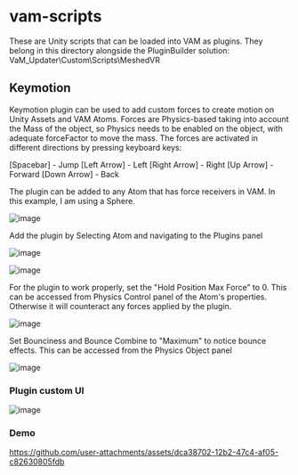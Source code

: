 # vam-scripts

These are Unity scripts that can be loaded into VAM as plugins. They belong in this directory alongside the PluginBuilder solution:
VaM_Updater\Custom\Scripts\MeshedVR

## Keymotion

Keymotion plugin can be used to add custom forces to create motion on Unity Assets and VAM Atoms. Forces are Physics-based taking into account the Mass of the object, so Physics needs to be enabled on the object, with adequate forceFactor to move the mass. The forces are activated in different directions by pressing keyboard keys:

[Spacebar] - Jump
[Left Arrow] - Left
[Right Arrow] - Right
[Up Arrow] - Forward
[Down Arrow] - Back

The plugin can be added to any Atom that has force receivers in VAM. In this example, I am using a Sphere.

![image](https://github.com/user-attachments/assets/f099ab43-ce75-46e6-b7ba-71f4729aa808)

Add the plugin by Selecting Atom and navigating to the Plugins panel

![image](https://github.com/user-attachments/assets/c79ba866-6246-46ae-b289-9af8f9195fba)

![image](https://github.com/user-attachments/assets/96320d9b-0709-4fee-82ae-aa0e5328a80f)


For the plugin to work properly, set the "Hold Position Max Force" to 0. 
This can be accessed from Physics Control panel of the Atom's properties. Otherwise it will counteract any forces applied by the plugin.

![image](https://github.com/user-attachments/assets/8a66a929-c6b1-456b-8cc5-85e8a7027380)


Set Bounciness and Bounce Combine to "Maximum" to notice bounce effects. This can be accessed from the Physics Object panel

![image](https://github.com/user-attachments/assets/08ccdc43-5189-4461-b226-28ed618b74a2)


### Plugin custom UI

![image](https://github.com/user-attachments/assets/3d901162-c4ce-4ebb-8d13-8f8d0c5300b8)


### Demo

https://github.com/user-attachments/assets/dca38702-12b2-47c4-af05-c82630805fdb


